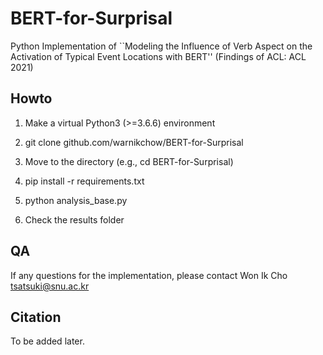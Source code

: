 # BERT-for-Surprisal
Python Implementation of ``Modeling the Influence of Verb Aspect on the Activation of Typical Event Locations with BERT'' (Findings of ACL: ACL 2021)

## Howto
1. Make a virtual Python3 (>=3.6.6) environment

2. git clone github.com/warnikchow/BERT-for-Surprisal

3. Move to the directory (e.g., cd BERT-for-Surprisal)

4. pip install -r requirements.txt

5. python analysis_base.py 

6. Check the results folder

## QA
If any questions for the implementation, please contact Won Ik Cho tsatsuki@snu.ac.kr

## Citation
To be added later.

